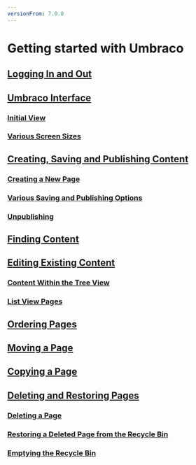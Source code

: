 ```yaml
---
versionFrom: 7.0.0
---
```


# Getting started with Umbraco

## [Logging In and Out](Logging-In-and-Out/index-v7.md)

## [Umbraco Interface](Umbraco-Interface/index-v7.md)

### [Initial View](Umbraco-Interface/index-v7.md/#initial-view)

### [Various Screen Sizes](Umbraco-Interface/index-v7.md/#Behaviour-at-Smaller-Screen-Sizes)

## [Creating, Saving and Publishing Content](Creating-Saving-and-Publishing-Content/index-v7.md)

### [Creating a New Page](Creating-Saving-and-Publishing-Content/index-v7.md/#creating-a-new-page)

### [Various Saving and Publishing Options](Creating-Saving-and-Publishing-Content/index-v7.md/#various-saving-and-publishing-options)

### [Unpublishing](Creating-Saving-and-Publishing-Content/index-v7.md/#unpublishing)

## [Finding Content](Finding-Content/index-v7.md)

## [Editing Existing Content](Editing-Existing-Content/index-v7.md)

### [Content Within the Tree View](Editing-Existing-Content/index-v7.md/#content-within-the-tree-view)

### [List View Pages](Editing-Existing-Content/index-v7.md/#list-view-pages)

## [Ordering Pages](Ordering-Pages/index-v7.md)

## [Moving a Page](Moving-a-Page)

## [Copying a Page](Copying-a-Page/index-v7.md)

## [Deleting and Restoring Pages](Deleting-and-Restoring-Pages/index-v7.md)

### [Deleting a Page](Deleting-and-Restoring-Pages/index-v7.md/#deleting-a-page)

### [Restoring a Deleted Page from the Recycle Bin](Deleting-and-Restoring-Pages/index-v7.md/#restoring-a-deleted-page-from-the-recycle-bin)

### [Emptying the Recycle Bin](Deleting-and-Restoring-Pages/index-v7.md/#emptying-the-recycle-bin)
